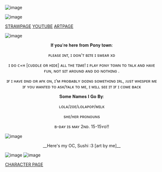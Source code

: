 
![image](https://github.com/user-attachments/assets/bec1292e-5612-4414-b994-29faeb924da7)

![image](https://github.com/user-attachments/assets/13d25c87-801a-4a60-a441-130f4d5e8637)

[STRAWPAGE](https://lolasushi.straw.page)  [YOUTUBE](www.youtube.com/@lovey_lola778)  [ARTPAGE](https://www.deviantart.com/lolacoolthing)


![image](https://github.com/user-attachments/assets/bec1292e-5612-4414-b994-29faeb924da7)




<p align="center">
𝐈𝐟 𝐲𝐨𝐮'𝐫𝐞 𝐡𝐞𝐫𝐞 𝐟𝐫𝐨𝐦 𝐏𝐨𝐧𝐲 𝐭𝐨𝐰𝐧:

<p align="center">
ᴘʟᴇᴀsᴇ ɪɴᴛ, ɪ ᴅᴏɴ'ᴛ ʙɪᴛᴇ ɪ sᴡᴇᴀʀ xᴅ

<p align="center"> 
ɪ ᴅᴏ ᴄ+ʜ [ᴄᴜᴅᴅʟᴇ ᴏʀ ʜɪᴅᴇ] ᴀʟʟ ᴛʜᴇ ᴛɪᴍᴇ! ɪ ᴘʟᴀʏ ᴘᴏɴʏ ᴛᴏᴡɴ ᴛᴏ ᴛᴀʟᴋ ᴀɴᴅ ʜᴀᴠᴇ ғᴜɴ, ɴᴏᴛ sɪᴛ ᴀʀᴏᴜɴᴅ ᴀɴᴅ ᴅᴏ ɴᴏᴛʜɪɴɢ
.
<p align="center">
ɪғ ɪ ʜᴀᴠᴇ ᴅɴᴅ ᴏʀ ᴀғᴋ ᴏɴ, ɪ'ᴍ ᴘʀᴏʙᴀʙʟʏ ᴅᴏɪɴɢ sᴏᴍᴇᴛʜɪɴɢ ɪʀʟ, ᴊᴜsᴛ ᴡʜɪsᴘᴇʀ ᴍᴇ ɪғ ʏᴏᴜ ᴡᴀɴᴛᴇᴅ ᴛᴏ ᴀsᴋ/ᴛᴀʟᴋ ᴛᴏ ᴍᴇ, ɪ ᴡɪʟʟ sᴇᴇ ɪᴛ ɪғ ɪ ᴄᴏᴍᴇ ʙᴀᴄᴋ

<p align="center">
𝐒𝐨𝐦𝐞 𝐍𝐚𝐦𝐞𝐬 𝐈 𝐆𝐨 𝐁𝐲:

<p align="center">                                                                                                                               
ʟᴏʟᴀ/ᴢᴏᴇ/ʟᴏʟᴀᴘᴏᴘ/ᴍɪʟᴋ

<p align="center">
sʜᴇ/ʜᴇʀ ᴘʀᴏɴᴏᴜɴs

<p align="center">
ʙ-ᴅᴀʏ ɪs ᴍᴀʏ 2ɴᴅ. 15-15ʏᴏ!!

![image](https://github.com/user-attachments/assets/bec1292e-5612-4414-b994-29faeb924da7)

<p align="center">
__Here's my OC, Sushi :3  [art by me]__  
</p>
                                                                                                                                 
![image](https://github.com/user-attachments/assets/356abc9c-7b7c-4304-9973-0d00c2245c43) ![image](https://github.com/user-attachments/assets/297fbd55-f275-4d27-8f13-2cd54f404e65)


 [CHARACTER PAGE](https://characterhub.com/character/sushi)
